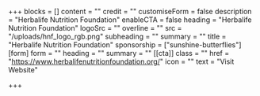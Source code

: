 +++
blocks = []
content = ""
credit = ""
customiseForm = false
description = "Herbalife Nutrition Foundation"
enableCTA = false
heading = "Herbalife Nutrition Foundation"
logoSrc = ""
overline = ""
src = "/uploads/hnf_logo_rgb.png"
subheading = ""
summary = ""
title = "Herbalife Nutrition Foundation"
sponsorship = ["sunshine-butterflies"]
[form]
form = ""
heading = ""
summary = ""
[[cta]]
class = ""
href = "https://www.herbalifenutritionfoundation.org/"
icon = ""
text = "Visit Website"

+++
